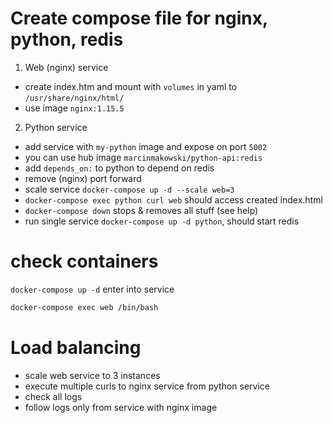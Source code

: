 # Create compose file for nginx, python, redis

1. Web (nginx) service
- create index.htm and mount with `volumes` in yaml to `/usr/share/nginx/html/`
- use image `nginx:1.15.5`

2. Python service
- add service with `my-python` image and expose on port `5002`
- you can use hub image `marcinmakowski/python-api:redis`
- add `depends_on:` to python to depend on redis
- remove (nginx) port forward
- scale service `docker-compose up -d --scale web=3`
- `docker-compose exec python curl web` should access created index.html
- `docker-compose down` stops & removes all stuff (see help)
- run single service `docker-compose up -d python`, should start redis

# check containers 

`docker-compose up -d`
enter into service

```sh
docker-compose exec web /bin/bash
```

# Load balancing

- scale web service to 3 instances
- execute multiple curls to nginx service from python service
- check all logs
- follow logs only from service with nginx image

